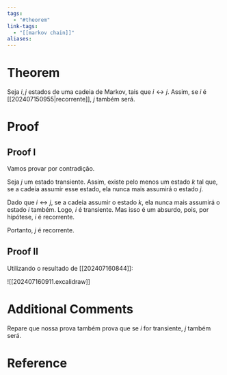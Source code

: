```yaml
---
tags:
  - "#theorem"
link-tags:
  - "[[markov chain]]"
aliases:
---
```

# Theorem
Seja $i, j$ estados de uma cadeia de Markov, tais que $i \leftrightarrow j$. Assim, se  $i$ é [[202407150955|recorrente]], $j$ também será.

# Proof
## Proof I
Vamos provar por contradição. 

Seja $j$ um estado transiente. Assim, existe pelo menos um estado $k$ tal que, se a cadeia assumir esse estado, ela nunca mais assumirá o estado $j$.

Dado que $i \leftrightarrow j$, se a cadeia assumir o estado $k$, ela nunca mais assumirá o estado $i$ também. Logo, $i$ é transiente. Mas isso é um absurdo, pois, por hipótese, $i$ é recorrente.

Portanto, $j$ é recorrente.

## Proof II
Utilizando o resultado de [[202407160844]]:

![[202407160911.excalidraw]]


# Additional Comments
Repare que nossa prova também prova que se $i$ for transiente, $j$ também será.

# Reference






